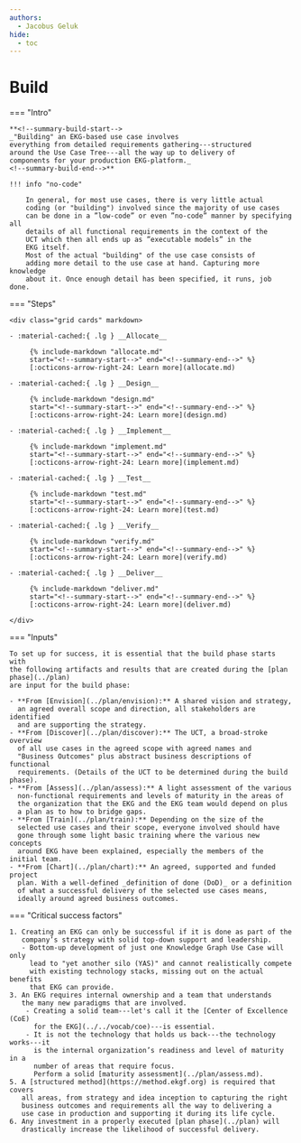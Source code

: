 ```yaml
---
authors:
  - Jacobus Geluk
hide:
  - toc
---
```

# Build

=== "Intro"
 
    **<!--summary-build-start-->
    _"Building" an EKG-based use case involves 
    everything from detailed requirements gathering---structured 
    around the Use Case Tree---all the way up to delivery of
    components for your production EKG-platform._
    <!--summary-build-end-->**
 
    !!! info "no-code"
    
        In general, for most use cases, there is very little actual
        coding (or "building") involved since the majority of use cases
        can be done in a ”low-code” or even ”no-code” manner by specifying all
        details of all functional requirements in the context of the
        UCT which then all ends up as ”executable models” in the 
        EKG itself.
        Most of the actual "building" of the use case consists of
        adding more detail to the use case at hand. Capturing more knowledge
        about it. Once enough detail has been specified, it runs, job done.
   
=== "Steps"

    <div class="grid cards" markdown>
    
    - :material-cached:{ .lg } __Allocate__
    
         {% include-markdown "allocate.md"
         start="<!--summary-start-->" end="<!--summary-end-->" %}
         [:octicons-arrow-right-24: Learn more](allocate.md)
    
    - :material-cached:{ .lg } __Design__
    
         {% include-markdown "design.md"
         start="<!--summary-start-->" end="<!--summary-end-->" %}
         [:octicons-arrow-right-24: Learn more](design.md)
    
    - :material-cached:{ .lg } __Implement__
    
         {% include-markdown "implement.md"
         start="<!--summary-start-->" end="<!--summary-end-->" %}
         [:octicons-arrow-right-24: Learn more](implement.md)
    
    - :material-cached:{ .lg } __Test__
    
         {% include-markdown "test.md"
         start="<!--summary-start-->" end="<!--summary-end-->" %}
         [:octicons-arrow-right-24: Learn more](test.md)
    
    - :material-cached:{ .lg } __Verify__
    
         {% include-markdown "verify.md"
         start="<!--summary-start-->" end="<!--summary-end-->" %}
         [:octicons-arrow-right-24: Learn more](verify.md)
    
    - :material-cached:{ .lg } __Deliver__
    
         {% include-markdown "deliver.md"
         start="<!--summary-start-->" end="<!--summary-end-->" %}
         [:octicons-arrow-right-24: Learn more](deliver.md)
    
    </div>

=== "Inputs"

    To set up for success, it is essential that the build phase starts with 
    the following artifacts and results that are created during the [plan phase](../plan)
    are input for the build phase:

    - **From [Envision](../plan/envision):** A shared vision and strategy, 
      an agreed overall scope and direction, all stakeholders are identified 
      and are supporting the strategy.
    - **From [Discover](../plan/discover):** The UCT, a broad-stroke overview
      of all use cases in the agreed scope with agreed names and
      "Business Outcomes" plus abstract business descriptions of functional
      requirements. (Details of the UCT to be determined during the build phase).
    - **From [Assess](../plan/assess):** A light assessment of the various 
      non-functional requirements and levels of maturity in the areas of 
      the organization that the EKG and the EKG team would depend on plus 
      a plan as to how to bridge gaps.
    - **From [Train](../plan/train):** Depending on the size of the 
      selected use cases and their scope, everyone involved should have
      gone through some light basic training where the various new concepts 
      around EKG have been explained, especially the members of the initial team.
    - **From [Chart](../plan/chart):** An agreed, supported and funded project 
      plan. With a well-defined _definition of done (DoD)_ or a definition 
      of what a successful delivery of the selected use cases means,
      ideally around agreed business outcomes.

=== "Critical success factors"
    
    1. Creating an EKG can only be successful if it is done as part of the
       company’s strategy with solid top-down support and leadership.
       - Bottom-up development of just one Knowledge Graph Use Case will only 
         lead to "yet another silo (YAS)" and cannot realistically compete
         with existing technology stacks, missing out on the actual benefits
         that EKG can provide.
    3. An EKG requires internal ownership and a team that understands
       the many new paradigms that are involved.
        - Creating a solid team---let's call it the [Center of Excellence (CoE)
          for the EKG](../../vocab/coe)---is essential.
        - It is not the technology that holds us back---the technology works---it
          is the internal organization’s readiness and level of maturity in a
          number of areas that require focus.
          Perform a solid [maturity assessment](../plan/assess.md).
    5. A [structured method](https://method.ekgf.org) is required that covers
       all areas, from strategy and idea inception to capturing the right 
       business outcomes and requirements all the way to delivering a 
       use case in production and supporting it during its life cycle.
    6. Any investment in a properly executed [plan phase](../plan) will 
       drastically increase the likelihood of successful delivery.
    

